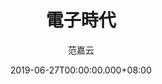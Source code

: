 ---
issue: 332
title: 電子時代
author: 范嘉云
date: 2019-06-27T00:00:00.000+08:00
topic: 生活
difficulty: 2
wikidata: Q98095771
wikidata_link: https://www.wikidata.org/wiki/Q98095771
---